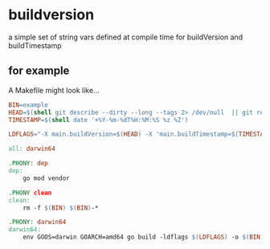 # buildversion
a simple set of string vars defined at compile time for buildVersion and buildTimestamp

## for example

A Makefile might look like...

```makefile
BIN=example
HEAD=$(shell git describe --dirty --long --tags 2> /dev/null  || git rev-parse --short HEAD)
TIMESTAMP=$(shell date '+%Y-%m-%dT%H:%M:%S %z %Z')

LDFLAGS="-X main.buildVersion=$(HEAD) -X 'main.buildTimestamp=$(TIMESTAMP)'"

all: darwin64

.PHONY: dep
dep:
	go mod vendor

.PHONY clean
clean:
	rm -f $(BIN) $(BIN)-*

.PHONY: darwin64
darwin64:
	env GOOS=darwin GOARCH=amd64 go build -ldflags $(LDFLAGS) -o $(BIN)-darwin64-$(HEAD)
```
